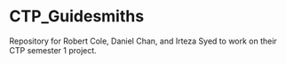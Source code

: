 # CTP_Guidesmiths
Repository for Robert Cole, Daniel Chan, and Irteza Syed to work on their CTP semester 1 project.

